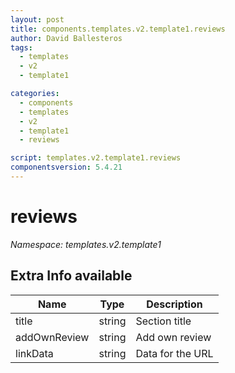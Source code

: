```yaml
---
layout: post
title: components.templates.v2.template1.reviews
author: David Ballesteros
tags:
  - templates
  - v2
  - template1

categories:
  - components
  - templates
  - v2
  - template1
  - reviews

script: templates.v2.template1.reviews
componentsversion: 5.4.21
---
```

# reviews

*Namespace: templates.v2.template1*

## Extra Info available

| Name | Type | Description |
| --- | --- | --- |
| title | string | Section title |
| addOwnReview | string | Add own review |
| linkData | string | Data for the URL |
